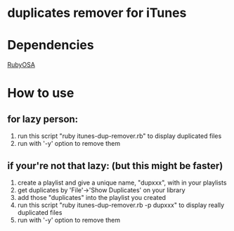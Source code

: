 duplicates remover for iTunes
============================

# Dependencies

[RubyOSA]([http://rubyosa.rubyforge.org/)

# How to use

## for lazy person:

1. run this script "ruby itunes-dup-remover.rb" to display duplicated files
2. run with '-y' option to remove them

## if your're not that lazy: (but this might be faster)

1. create a playlist and give a unique name, "dupxxx", with in your playlists
2. get duplicates by 'File'->'Show Duplicates' on your library
3. add those "duplicates" into the playlist you created
4. run this script "ruby itunes-dup-remover.rb -p dupxxx" to display really duplicated files
5. run with '-y' option to remove them
